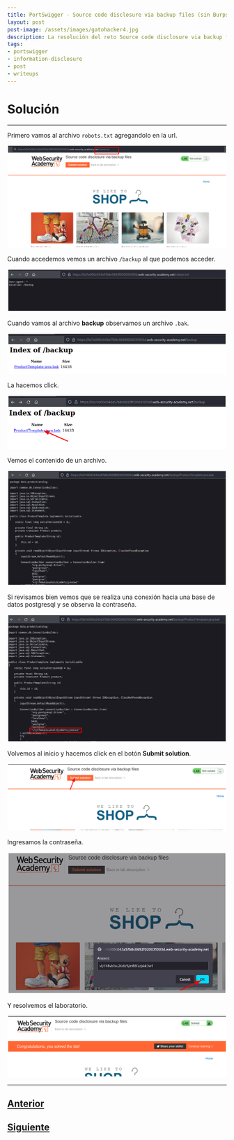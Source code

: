 ```yaml
---
title: PortSwigger - Source code disclosure via backup files (sin Burpsuite).
layout: post
post-image: /assets/images/gatohacker4.jpg 
description: La resolución del reto Source code disclosure via backup files.
tags:
- portswigger
- information-disclosure
- post
- writeups
---
```

# Solución
---

Primero vamos al archivo `robots.txt` agregandolo en la url.

![](/images/images-portswigger-id/lab3-1.png)

Cuando accedemos vemos un archivo `/backup` al que podemos acceder.

![](/images/images-portswigger-id/lab3-2.png)

Cuando vamos al archivo **backup** observamos un archivo `.bak`.

![](/images/images-portswigger-id/lab3-3.png)

La hacemos click.

![](/images/images-portswigger-id/lab3-4.png)

Vemos el contenido de un archivo.

![](/images/images-portswigger-id/lab3-5.png)

Si revisamos bien vemos que se realiza una conexión hacia una base de datos postgresql y se observa la contraseña.

![](/images/images-portswigger-id/lab3-6.png)

Volvemos al inicio y hacemos click en el botón **Submit solution**.

![](/images/images-portswigger-id/lab3-7.png)

Ingresamos la contraseña.

![](/images/images-portswigger-id/lab3-8.png)

Y resolvemos el laboratorio.

![](/images/images-portswigger-id/lab3-9.png)


---

## [Anterior](/Information-disclosure-on-debug-page)
## [Siguiente](/Authentication-bypass-via-information-disclosure)